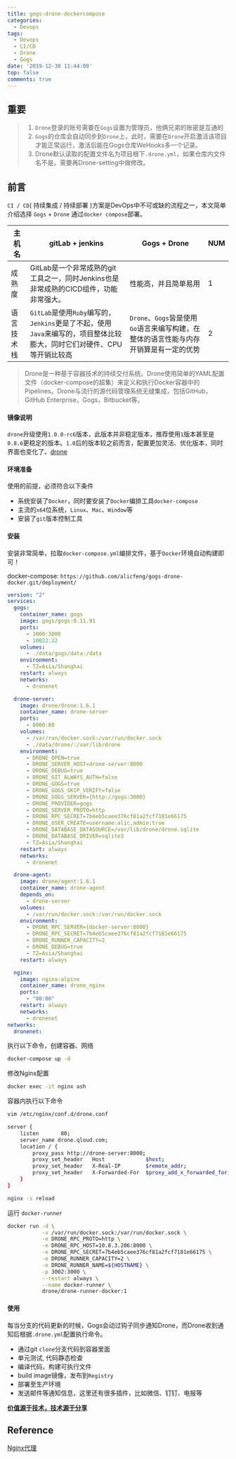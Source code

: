```yaml
---
title: gogs-drone-dockercompose
categories:
  - Devops
tags:
  - Devops
  - CI/CD
  - Drone
  - Gogs
date: '2019-12-30 11:44:00'
top: false
comments: true
---
```

## 重要
> 1. `Drone`登录的账号需要在`Gogs`设置为管理员，他俩兄弟的账密是互通的
> 2. `Gogs`的仓库会自动同步到`Drone`上，此时，需要在`Drone`开启激活该项目才能正常运行，激活后能在Gogs仓库WeHooks多一个记录。
> 3. Drone默认读取的配置文件名为项目根下`.drone.yml`，如果仓库内文件名不是。需要再Drone-setting中做修改。

## 前言
`CI / CD`( 持续集成 / 持续部署  )方案是DevOps中不可或缺的流程之一，本文简单介绍选择 `Gogs` + `Drone` 通过`docker compose`部署。

|主机名        | gitLab + jenkins                                                                                      | Gogs + Drone              |NUM|
|-------------|-------------------------------------------------------------------------------------------------------|---------------------------|---|
| 成熟度       | GitLab是一个非常成熟的git工具之一，同时Jenkins也是非常成熟的CICD组件，功能非常强大。                           | 性能高，并且简单易用         | 1 |
| 语言技术栈   | `GitLab`是使用`Ruby`编写的，`Jenkins`更是了不起，使用`Java`来编写的，项目整体比较膨大，同时它们对硬件、CPU等开销比较高 | `Drone`、`Gogs`皆是使用`Go`语言来编写构建，在整体的语言性能与内存开销算是有一定的优势 | 2 |

> Drone是一种基于容器技术的持续交付系统。Drone使用简单的YAML配置文件（docker-compose的超集）来定义和执行Docker容器中的Pipelines。Drone与流行的源代码管理系统无缝集成，包括GitHub，GitHub Enterprise，Gogs，Bitbucket等。


#### 镜像说明

`drone`升级使用`1.0.0-rc6`版本，此版本并非稳定版本，推荐使用`1`版本甚至是`0.8.6`更稳定的版本。`1.0`后的版本较之前而言，配置更加灵活、优化版本，同时界面也变化了。[drone](https://drone.io/)



#### 环境准备

使用的前提，必须符合以下条件
- 系统安装了`Docker`，同时要安装了`Docker`编排工具`docker-compose`
- 主流的`x64`位系统，`Linux`、`Mac`、`Window`等
- 安装了`git`版本控制工具


#### 安装
安装非常简单，拉取`docker-compose.yml`编排文件，基于`Docker`环境自动构建即可！

docker-compose: `https://github.com/alicfeng/gogs-drone-docker.git/deployment/`
```yaml
version: "2"
services:
  gogs:
    container_name: gogs
    image: gogs/gogs:0.11.91
    ports:
      - 3000:3000
      - 10022:22
    volumes:
      - ./data/gogs/data:/data
    environment:
      - TZ=Asia/Shanghai
    restart: always
    networks:
      - dronenet

  drone-server:
    image: drone/drone:1.6.1
    container_name: drone-server
    ports:
      - 8000:80
    volumes:
      - /var/run/docker.sock:/var/run/docker.sock
      - ./data/drone/:/var/lib/drone
    environment:
      - DRONE_OPEN=true
      - DRONE_SERVER_HOST=drone-server:8000
      - DRONE_DEBUG=true
      - DRONE_GIT_ALWAYS_AUTH=false
      - DRONE_GOGS=true
      - DRONE_GOGS_SKIP_VERIFY=false
      - DRONE_GOGS_SERVER={http://gogs:3000}
      - DRONE_PROVIDER=gogs
      - DRONE_SERVER_PROTO=http
      - DRONE_RPC_SECRET=7b4eb5caee376cf81a2fcf7181e66175
      - DRONE_USER_CREATE=username:alic,admin:true
      - DRONE_DATABASE_DATASOURCE=/var/lib/drone/drone.sqlite
      - DRONE_DATABASE_DRIVER=sqlite3
      - TZ=Asia/Shanghai
    restart: always
    networks:
      - dronenet

  drone-agent:
    image: drone/agent:1.6.1
    container_name: drone-agent
    depends_on:
      - drone-server
    volumes:
      - /var/run/docker.sock:/var/run/docker.sock
    environment:
      - DRONE_RPC_SERVER={docker-server:8000}
      - DRONE_RPC_SECRET=7b4eb5caee376cf81a2fcf7181e66175
      - DRONE_RUNNER_CAPACITY=2
      - DRONE_DEBUG=true
      - TZ=Asia/Shanghai
    restart: always

  nginx:
    image: nginx:alpine
    container_name: drone_nginx
    ports:
      - "80:80"
    restart: always
    networks:
      - dronenet
networks:
  dronenet:
```

执行以下命令，创建容器、网络
```bash
docker-compose up -d
```
修改Nginx配置
```bash
docker exec -it nginx ash
```
容器内执行以下命令
```bash
vim /etc/nginx/conf.d/drone.conf

server {
    listen       80;
    server_name drone.qloud.com;
    location / {
        proxy_pass http://drone-server:8000;
        proxy_set_header   Host             $host;
        proxy_set_header   X-Real-IP        $remote_addr;
        proxy_set_header   X-Forwarded-For  $proxy_add_x_forwarded_for;
    }
}

nginx -s reload
```

运行 `docker-runner`
```bash
docker run -d \
           -v /var/run/docker.sock:/var/run/docker.sock \
           -e DRONE_RPC_PROTO=http \
           -e DRONE_RPC_HOST=10.8.3.206:8000 \
           -e DRONE_RPC_SECRET=7b4eb5caee376cf81a2fcf7181e66175 \
           -e DRONE_RUNNER_CAPACITY=2 \
           -e DRONE_RUNNER_NAME=${HOSTNAME} \
           -p 3002:3000 \
           --restart always \
           --name docker-runner \
           drone/drone-runner-docker:1
```

#### 使用
每当分支的代码更新的时候，Gogs会动过钩子同步通知Drone，而Drone收到通知后根据`.drone.yml`配置执行命令。
 - 通过git `clone`分支代码到容器里面
 - 单元测试, 代码静态检查
 - 编译代码，构建可执行文件
 - build image镜像，发布到`Registry`
 - 部署至生产环境
 - 发送邮件等通知信息，这里还有很多插件，比如微信、钉钉、电报等


**[价值源于技术，技术源于分享](https://github.com/hex-py)**

## Reference
[Nginx代理](https://www.jianshu.com/p/5d36ccb5af88)
